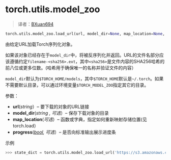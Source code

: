

# torch.utils.model_zoo

> 译者：[BXuan694](https://github.com/BXuan694)

```py
torch.utils.model_zoo.load_url(url, model_dir=None, map_location=None, progress=True)
```

由给定URL加载Torch序列化对象。

如果该对象已经存在于`model_dir`中，将被反序列化并返回。URL的文件名部分应该遵循约定`filename-<sha256>.ext`，其中`<sha256>`是文件内容的SHA256哈希的前八位或更多位数。(哈希用于确保唯一的名称并验证文件的内容）

`model_dir`默认为`$TORCH_HOME/models`，其中`$TORCH_HOME`默认是`~/.torch`。如果不需要默认目录，可以通过环境变量`$TORCH_MODEL_ZOO`指定其它的目录。

参数：

*   **url**(_string_）– 要下载的对象的URL链接
*   **model_dir**(_string_ _,_ _可选_）– 保存下载对象的目录
*   **map_location**(_可选_）– 函数或字典，指定如何重新映射存储位置(见torch.load）
*   **progress**([_bool_](https://docs.python.org/3/library/functions.html#bool "(in Python v3.7)")_,_ _可选_）– 是否向标准输出展示进度条



示例

```py
>>> state_dict = torch.utils.model_zoo.load_url('https://s3.amazonaws.com/pytorch/models/resnet18-5c106cde.pth')
```

